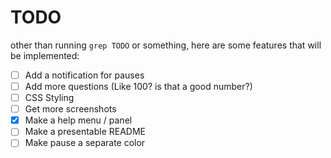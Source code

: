 # TODO

other than running `grep TODO` or something, here are some features that will be implemented:

- [ ] Add a notification for pauses
- [ ] Add more questions (Like 100? is that a good number?)
- [ ] CSS Styling
- [ ] Get more screenshots
- [x] Make a help menu / panel
- [ ] Make a presentable README
- [ ] Make pause a separate color
